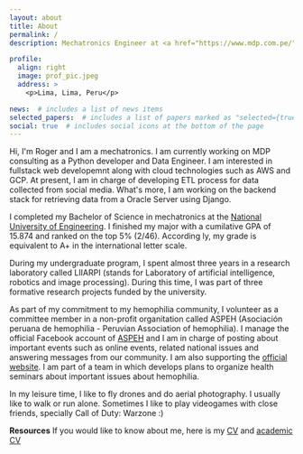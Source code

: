 ```yaml
---
layout: about
title: About
permalink: /
description: Mechatronics Engineer at <a href="https://www.mdp.com.pe/">MDP consulting</a>

profile:
  align: right
  image: prof_pic.jpeg
  address: >
    <p>Lima, Lima, Peru</p>

news:  # includes a list of news items
selected_papers:  # includes a list of papers marked as "selected={true}"
social: true  # includes social icons at the bottom of the page
---
```


Hi, I'm Roger and I am a mechatronics. I am currently working on MDP consulting as a Python developer and Data Engineer. I am interested in fullstack web developemnt along with cloud technologies such as AWS and GCP. At present, I am in charge of developing ETL process for data collected from social media. What's more, I am working on the backend stack for retrieving data from a Oracle Server using Django.

I completed my Bachelor of Science in mechatronics at the [National University of Engineering](https://www.uni.edu.pe/). I finished my major with a cumilative GPA of 15.874 and ranked on the top 5% (2/46). According ly, my grade is equivalent to A+ in the international letter scale.

During my undergraduate program, I spent almost three years in a research laboratory called LIIARPI (stands for Laboratory of artificial intelligence, robotics and image processing). During this time, I was part of three formative research projects funded by the university.

As part of my commitment to my hemophilia community, I volunteer as a committee member in a non-profit organitation called ASPEH (Asociación peruana de hemophilia - Peruvian Association of hemophilia). I manage the official Facebook account of [ASPEH](https://www.facebook.com/AspehPeru) and I am in charge of posting about important events such as online events, related national issues and answering messages from our community. I am also supporting the [official website](https://hemofiliaperu.org/). I am part of a team in which develops plans to organize health seminars about important issues about hemophilia.

In my leisure time, I like to fly drones and do aerial photography. I usually like to walk or run alone. Sometimes I like to play videogames with close friends, specially Call of Duty: Warzone :)

**Resources** If you would like to know about me, here is my [CV](assets/pdf/CV.pdf) and [academic CV](assets/pdf/CV_academic.pdf)
